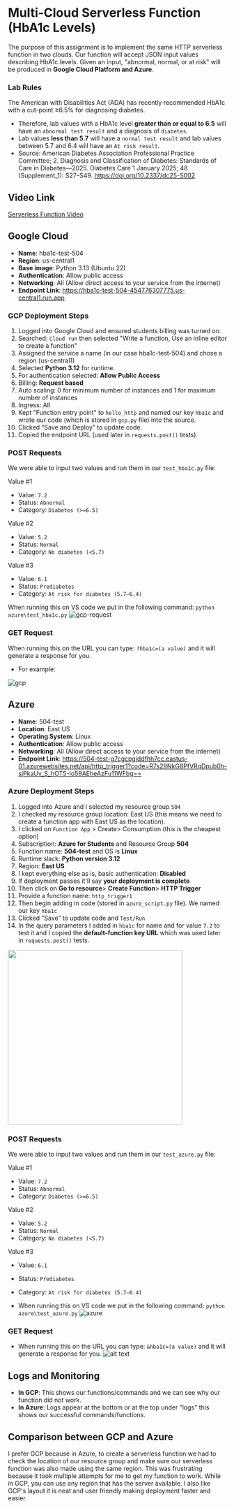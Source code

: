 # Multi‑Cloud Serverless Function (HbA1c Levels)
The purpose of this assignment is to implement the same HTTP serverless function in two clouds. Our function will accept JSON input values describing HbA1c levels. Given an input, "abnormal, normal, or at risk" will be produced in **Google Cloud Platform and Azure**. 

### Lab Rules
The American with Disabilities Act (ADA) has recently recommended HbA1c with a cut-point ≥6.5% for diagnosing diabetes. 
- Therefore, lab values with a HbA1c level **greater than or equal to 6.5** will have an `abnormal test result` and a diagnosis of `diabetes`. 
- Lab values **less than 5.7** will have a `normal test result` and lab values between 5.7 and 6.4 will have an `At risk result`.
- Source: American Diabetes Association Professional Practice Committee; 2. Diagnosis and Classification of Diabetes: Standards of Care in Diabetes—2025. Diabetes Care 1 January 2025; 48 (Supplement_1): S27–S49. https://doi.org/10.2337/dc25-S002 

## Video Link
[Serverless Function Video]("https://drive.google.com/file/d/1xpxucCrq_XH63bS7KpHvJvT0zaVhr2n5/view?usp=sharing")
## Google Cloud
- **Name**: hba1c-test-504
- **Region**: us-central1 
- **Base image**: Python 3.13 (Ubuntu 22)
- **Authentication**: Allow public access
- **Networking**: All (Allow direct access to your service from the internet)
- **Endpoint Link**: https://hba1c-test-504-454776307775.us-central1.run.app 

### GCP Deployment Steps
1. Logged into Google Cloud and ensured students billing was turned on.
2. Searched: `Cloud run` then selected "Write a function, Use an inline editor to create a function" 
3. Assigned the service a name (in our case hba1c-test-504) and chose a region (us-central1)
4. Selected **Python 3.12** for runtime. 
5. For authentication selected: **Allow Public Access**
6. Billing: **Request based**
7. Auto scaling: 0 for minimum number of instances and 1 for maximum number of instances
8. Ingress: All 
9. Kept "Function entry point" to `hello_http` and named our key `hba1c` and wrote our code (which is stored in `gcp.py` file) into the source. 
10. Clicked “Save and Deploy” to update code. 
11. Copied the endpoint URL (used later in `requests.post()` tests).

### POST Requests
We were able to input two values and run them in our `test_hba1c.py` file:

Value #1 
- Value: `7.2`
- Status: `Abnormal`
- Category: `Diabetes (>=6.5)` 

Value #2
- Value: `5.2`
- Status: `Normal`
- Category: `No diabetes (<5.7)` 

Value #3
- Value: `6.1`
- Status: `Prediabetes`
- Category: `At risk for diabetes (5.7–6.4)`

When running this on VS code we put in the following command: `python azure\test_hba1c.py` 
![gcp-request](gcp/gcp_request.png)

### GET Request
When running this on the URL you can type: `?hba1c=(a value)` and it will generate a response for you. 
- For example:

![gcp](gcp/testingongcp.png)


## Azure 
- **Name**: 504-test
- **Location**: East US 
- **Operating System**: Linux
- **Authentication**: Allow public access
- **Networking**: All (Allow direct access to your service from the internet)
- **Endpoint Link**: https://504-test-g7cgcpgjddfhh7cc.eastus-01.azurewebsites.net/api/http_trigger1?code=R7s29NkG8PfVRqDpub0h-sjPkaUv_S_hOT5-Io59AEheAzFu11WFbg== 

### Azure Deployment Steps
1. Logged into Azure and I selected my resource group `504`
2. I checked my resource group location: East US (this means we need to create a function app with East US as the location).
3. I clicked on `Function App` > Create> Consumption (this is the cheapest option)
4. Subscription: **Azure for Students** and Resource Group **504**
5. Function name: **504-test** and OS is **Linux**
6. Runtime slack: **Python version 3.12**
7. Region: **East US**
8. I kept everything else as is, basic authentication: **Disabled**
9. If deployment passes it'll say **your deployment is complete**
10. Then click on **Go to resource**> **Create Function**> **HTTP Trigger** 
11. Provide a function name: `http_trigger1` 
12. Then begin adding in code (stored in `azure_script.py` file). We named our key `hba1c` 
13. Clicked “Save” to update code and `Test/Run` 
14. In the query parameters I added in `hba1c` for name and for value `7.2` to test it and I copied the **default-function key URL** which was used later in `requests.post()` tests.
<img src="azure/test_azure.png" width="400"/>


### POST Requests
We were able to input two values and run them in our `test_azure.py` file:

Value #1 
- Value: `7.2`
- Status: `Abnormal`
- Category: `Diabetes (>=6.5)` 

Value #2
- Value: `5.2`
- Status: `Normal`
- Category: `No diabetes (<5.7)` 

Value #3
- Value: `6.1`
- Status: `Prediabetes`
- Category: `At risk for diabetes (5.7–6.4)`

- When running this on VS code we put in the following command: `python azure\test_azure.py` 
![azure](azure/azure_requests.png)

### GET Request
- When running this on the URL you can type: `&hba1c=(a value)` and it will generate a response for you. 
![alt text](azure/azure_url_test.png)

## Logs and Monitoring 
- **In GCP**: This shows our functions/commands and we can see why our function did not work. 
- **In Azure**: Logs appear at the bottom or at the top under "logs" this shows our successful commands/functions. 

## Comparison between GCP and Azure
I prefer GCP because in Azure, to create a serverless function we had to check the location of our resource group and make sure our serverless function was also made using the same region. This was frustrating because it took multiple attempts for me to get my function to work. While in GCP, you can use any region that has the server available. I also like GCP's layout it is neat and user friendly making deployment faster and easier. 